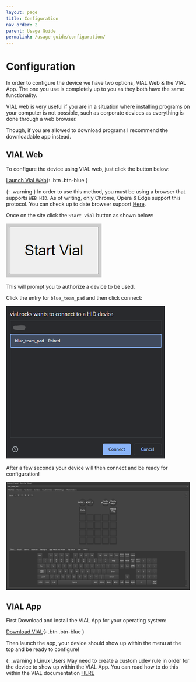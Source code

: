 ```yaml
---
layout: page
title: Configuration
nav_order: 2
parent: Usage Guide
permalink: /usage-guide/configuration/
---
```


# Configuration

In order to configure the device we have two options, VIAL Web & the VIAL App. The one you use is completely up to you as they both have the same functionality.

VIAL web is very useful if you are in a situation where installing programs on your computer is not possible, such as corporate devices as everything is done through a web browser.  

Though, if you are allowed to download programs I recommend the downloadable app instead.

## VIAL Web

To configure the device using VIAL web, just click the button below:

[Launch Vial Web](https://vial.rocks/){: .btn .btn-blue }

{: .warning }
In order to use this method, you must be using a browser that supports `WEB HID`. As of writing, only Chrome, Opera & Edge support this protocol. You can check up to date browser support [Here](https://caniuse.com/webhid).

Once on the site click the `Start Vial` button as shown below:

![Start Vial](/images/start-vial.png)

This will prompt you to authorize a device to be used.  

Click the entry for `blue_team_pad` and then click connect:

![Connect to Vial Web](/images/connect-to-vial-web.png)


After a few seconds your device will then connect and be ready for configuration!

![Ready To Configure](/images/vial-web-connected.png)

## VIAL App

First Download and install the VIAL App for your operating system:

[Download VIAL](https://get.vial.today/download/){: .btn .btn-blue }

Then launch the app, your device should show up within the menu at the top and be ready to configure!


{: .warning }
Linux Users May need to create a custom udev rule in order for the device to show up within the VIAL App. You can read how to do this within the VIAL documentation [HERE](https://get.vial.today/manual/linux-udev.html)


